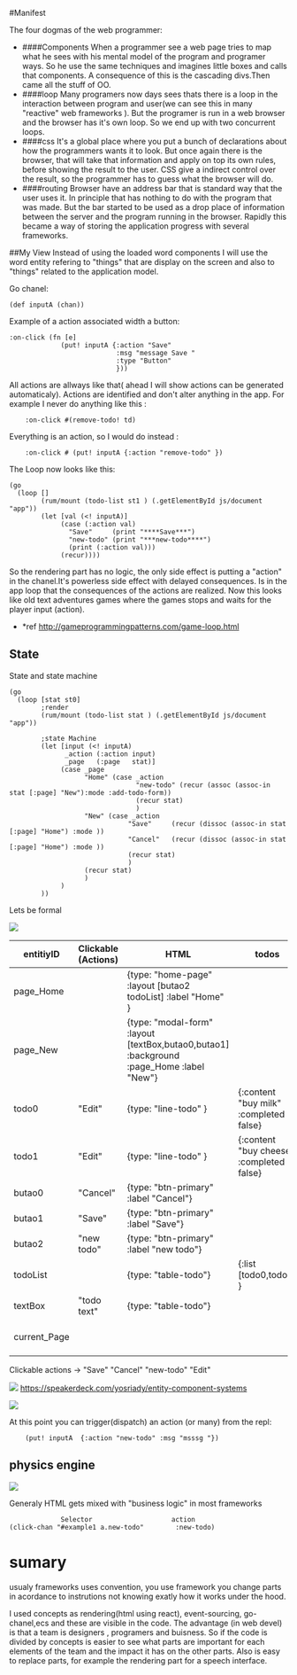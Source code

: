 #Manifest

The four dogmas of the web programmer:
- ####Components
When a programmer see a web page tries to map what he sees with his mental 
model of the program and programer ways. So he use the same techniques and 
imagines little boxes and calls that components. A consequence of this is 
the cascading divs.Then came all the stuff of OO.
- ####loop
Many programers now days sees thats there is a loop in the interaction between
program and user(we can see this in many "reactive" web frameworks ).
But the programer is run in a web browser and the browser has it's own loop. So
we end up with two concurrent loops.
- ####css
It's a global place where you put a bunch of declarations about how the programmers
wants it to look. But once again there is the browser, that will take that information
and apply on top its own rules, before showing the result to the user.
CSS give a indirect control over the result, so the programmer has to guess what the browser
will do.
- ####routing
Browser have an address bar that is standard way that the user uses it. In principle that has 
nothing to do with the program that was made. But the bar started to be used as a drop
place of information between the server and the program running in the browser.
 Rapidly this became a way of storing the application progress with several frameworks.
 
 ##My View
Instead of using the loaded word components I will use the word entity refering to 
"things" that are display on the screen and also to "things" related to the application
 model.

Go chanel:

    (def inputA (chan))
 
Example of a action associated width a button:
            
    :on-click (fn [e]
                 (put! inputA {:action "Save"
                               :msg "message Save "
                               :type "Button"
                               }))

All actions are allways like that( ahead I will show actions can be
generated automaticaly). Actions are identified and don't alter anything in the app.
 For example I never do anything like this :
        
        :on-click #(remove-todo! td)
                       
Everything is an action, so I would do instead :

        :on-click # (put! inputA {:action "remove-todo" })


The Loop now looks like this:
    
    (go
      (loop []
            (rum/mount (todo-list st1 ) (.getElementById js/document "app"))
            (let [val (<! inputA)]
                 (case (:action val)
                   "Save"     (print "****Save***")
                   "new-todo" (print "***new-todo****")
                   (print (:action val)))
                 (recur))))
                 
So the rendering part has no logic, the only side effect is putting a "action" in the chanel.It's powerless 
side effect with delayed consequences.
Is in the app loop that the consequences of the actions are realized. 
    Now this looks like old text adventures games
where the games stops and waits for the player input (action).
 
- *ref http://gameprogrammingpatterns.com/game-loop.html

## State



State and state machine


    (go
      (loop [stat st0]
            ;render
            (rum/mount (todo-list stat ) (.getElementById js/document "app"))
        
            ;state Machine
            (let [input (<! inputA)
                  _action (:action input)
                  _page   (:page   stat)]
                 (case _page
                       "Home" (case _action
                                    "new-todo" (recur (assoc (assoc-in stat [:page] "New"):mode :add-todo-form))
                                    (recur stat)
                                    )
                       "New" (case _action
                                  "Save"     (recur (dissoc (assoc-in stat [:page] "Home") :mode ))
                                  "Cancel"   (recur (dissoc (assoc-in stat [:page] "Home") :mode ))
                                  (recur stat)
                                  )
                       (recur stat)
                       )
                 )
            ))
            
Lets be formal

![](resources/public/images/entity.png)

|entitiyID      | Clickable (Actions)| HTML                                                                                   |  todos                                       |  route                       |      |
|---------------|-----------        |---------------------------------------------------------------------------------------- |----------------------------------------------|-----                         | -----|
|page_Home      |                   |{type: "home-page"  :layout [butao2 todoList]   :label "Home"  }                         |                                              |                              |
|page_New       |                   |{type: "modal-form" :layout [textBox,butao0,butao1] :background :page_Home :label "New"} |                                              |                              |     |
|todo0          |"Edit"             |{type: "line-todo"  }                                                                    | {:content "buy milk"  :completed false}      |                              |                                              |              |
|todo1          |"Edit"             |{type: "line-todo"  }                                                                    | {:content "buy cheese" :completed false}     |                              |                                              |              |
|butao0         |"Cancel"           |{type:  "btn-primary" :label "Cancel"}                                                   |                                              |                              |
|butao1         |"Save"             |{type: "btn-primary"  :label "Save"}                                                     |                                              |                              |
|butao2         |"new todo"         |{type: "btn-primary"  :label "new todo"}                                                 |                                              |                              |
|todoList       |                   |{type: "table-todo"}                                                                     |{:list [todo0,todo1] }                        |                              |
|textBox        |"todo text"        |{type: "table-todo"}                                                                     |                                              |                              |
|current_Page   |                   |                                                                                         |                                              | {:page :page_Home }  |                                                           |    

Clickable
 actions -> "Save" "Cancel" "new-todo" "Edit"

![](resources/public/images/data-flow.png)
https://speakerdeck.com/yosriady/entity-component-systems

![](resources/public/images/stateMachine.png)

At this point you can trigger(dispatch) an action (or many) from the repl:
        
        (put! inputA  {:action "new-todo" :msg "msssg "})


## physics engine


![](resources/public/images/viewHTML.png)


Generaly HTML gets mixed with "business logic" in most frameworks
                 
                 Selector                    action
    (click-chan "#example1 a.new-todo"        :new-todo)


# sumary
usualy frameworks uses convention, you use framework you change parts in acordance to instrutions
not knowing exatly how it works under the hood.

I used concepts as rendering(html using react), event-sourcing, go-chanel,ecs and these are visible in the
code. The advantage (in web devel) is that a team is designers , programers and buisness.
So if the code is divided by concepts is easier to see what parts
are important for each elements of the team and the impact it has on the other parts.
Also is easy to replace parts, for example the rendering part for a speech interface.